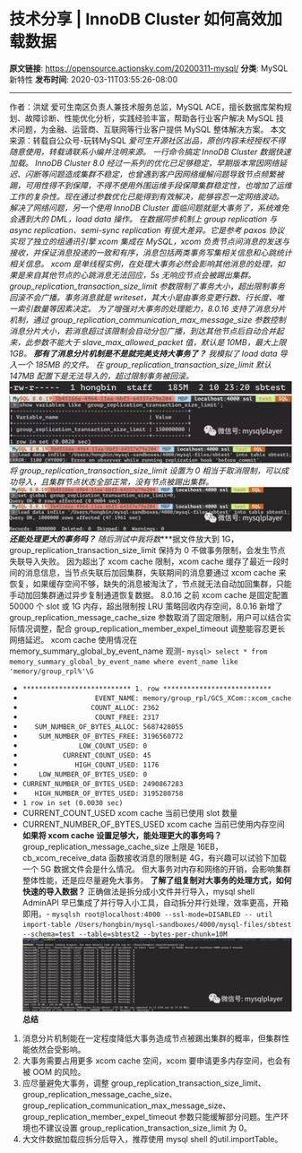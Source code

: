 # 技术分享 | InnoDB Cluster 如何高效加载数据

**原文链接**: https://opensource.actionsky.com/20200311-mysql/
**分类**: MySQL 新特性
**发布时间**: 2020-03-11T03:55:26-08:00

---

作者：洪斌
爱可生南区负责人兼技术服务总监，MySQL  ACE，擅长数据库架构规划、故障诊断、性能优化分析，实践经验丰富，帮助各行业客户解决 MySQL 技术问题，为金融、运营商、互联网等行业客户提供 MySQL 整体解决方案。
本文来源：转载自公众号-玩转MySQL
*爱可生开源社区出品，原创内容未经授权不得随意使用，转载请联系小编并注明来源。
一行命令搞定 InnoDB Cluster 数据快速加载。
InnoDB Cluster 8.0 经过一系列的优化已足够稳定，早期版本常因网络延迟、闪断等问题造成集群不稳定，也曾遇到客户因网络缓解问题导致节点频繁被踢，可用性得不到保障，不得不使用外围运维手段保障集群稳定性，也增加了运维工作的复杂性。现在通过参数优化已能得到有效解决，能够容忍一定网络波动。
解决了网络问题，另一个使用 InnoDB Cluster 面临问题就是大事务了，系统难免会遇到大的 DML，load data 操作。
在数据同步机制上 group replication 与 async replication、semi-sync replication 有很大差异。它是参考 paxos 协议实现了独立的组通讯引擎 xcom 集成在 MySQL，xcom 负责节点间消息的发送与接收，并保证消息投递的一致和有序，消息包括两类事务写集相关信息和心跳统计相关信息。
xcom 是单线程实例，在处理大事务必然会影响其他消息的处理，如果是来自其他节点的心跳消息无法回应，5s 无响应节点会被踢出集群。
group_replication_transaction_size_limit 参数限制了事务大小，超出限制事务回滚不会广播。事务消息就是 writeset，其大小是由事务变更行数、行长度、唯一索引数量等因素决定。
为了增强对大事务的处理能力，8.0.16 支持了消息分片机制，通过 group_replication_communication_max_message_size 参数控制消息分片大小，若消息超过该限制会自动分包广播，到达其他节点后自动合并起来，此参数不能大于 slave_max_allowed_packet 值，默认是 10MB，最大上限 1GB。
**那有了消息分片机制是不是就完美支持大事务了？**
我模拟了 load data 导入一个 185MB 的文件。
在 group_replication_transaction_size_limit 默认 147MB 配置下是无法导入的，超过限制事务被回滚。
![](.img/5de51e97.png)											
![](.img/150835a4.jpg)											
![](.img/46947399.jpg)											
将 group_replication_transaction_size_limit 设置为 0 相当于取消限制，可以成功导入，且集群节点状态全部正常，没有节点被踢出集群。
![](.img/0af99e62.jpg)											
**还能处理更大的事务吗？**
随后测试中我将数****据文件放大到 1G，group_replication_transaction_size_limit 保持为 0 不做事务限制，会发生节点失联导入失败。
因为超出了 xcom cache 限制，xcom cache 缓存了最近一段时间的消息信息，当节点失联后加回集群，失联期间的消息要通过 xcom cache 来恢复，如果缓存空间不够，缺失的消息被淘汰了，节点就无法自动加回集群，只能手动加回集群通过异步复制通道恢复数据。
8.0.16 之前 xcom cache 是固定配置 50000 个 slot 或 1G 内存，超出限制按 LRU 策略回收内存空间，8.0.16 新增了 group_replication_message_cache_size 参数取消了固定限制，用户可以结合实际情况调整，配合 group_replication_member_expel_timeout 调整能容忍更长网络延迟。
xcom cache 使用情况在 memory_summary_global_by_event_name 观测- `mysql> select * from  memory_summary_global_by_event_name where event_name like 'memory/group_rpl%'\G`
- `*************************** 1. row ***************************`
- `                  EVENT_NAME: memory/group_rpl/GCS_XCom::xcom_cache`
- `                 COUNT_ALLOC: 2362`
- `                  COUNT_FREE: 2317`
- `   SUM_NUMBER_OF_BYTES_ALLOC: 5687428055`
- `    SUM_NUMBER_OF_BYTES_FREE: 3196560772`
- `              LOW_COUNT_USED: 0`
- `          CURRENT_COUNT_USED: 45`
- `             HIGH_COUNT_USED: 1176`
- `    LOW_NUMBER_OF_BYTES_USED: 0`
- `CURRENT_NUMBER_OF_BYTES_USED: 2490867283`
- `   HIGH_NUMBER_OF_BYTES_USED: 3195280758`
- `1 row in set (0.0030 sec)`
- CURRENT_COUNT_USED  xcom cache 当前已使用 slot 数量
- CURRENT_NUMBER_OF_BYTES_USED  xcom cache 当前已使用内存空间
**如果将 xcom cache 设置足够大，能处理更大的事务吗？**
group_replication_message_cache_size 上限是 16EB，cb_xcom_receive_data 函数接收消息的限制是 4G，有兴趣可以试验下加载一个 5G 数据文件会是什么情况。
但大事务对内存和网络的开销，会影响集群整体性能，还是应尽量避免大事务。
**了解了组复制对大事务的处理方式，如何快速的导入数据？**
正确做法是拆分成小文件并行导入，mysql shell AdminAPI 早已集成了并行导入小工具，自动拆分并行处理，效率更高，开箱即用。- `mysqlsh root@localhost:4000 --ssl-mode=DISABLED -- util import-table /Users/hongbin/mysql-sandboxes/4000/mysql-files/sbtest --schema=test --table=sbtest2 --bytes-per-chunk=10M`
![](.img/8abafbf9.jpg)											
**总结**
1. 消息分片机制能在一定程度降低大事务造成节点被踢出集群的概率，但集群性能依然会受影响。
2. 大事务需要占用更多 xcom cache 空间，xcom 要申请更多内存空间，也会有被 OOM 的风险。
3. 应尽量避免大事务，调整 group_replication_transaction_size_limit、group_replication_message_cache_size、group_replication_communication_max_message_size、group_replication_member_expel_timeout 参数只能缓解部分问题。生产环境也不建议设置 group_replication_transaction_size_limit 为 0。
4. 大文件数据加载应拆分后导入，推荐使用 mysql shell 的util.importTable。